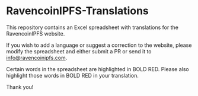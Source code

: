# RavencoinIPFS-Translations
This repository contains an Excel spreadsheet with translations for the RavencoinIPFS website.

If you wish to add a language or suggest a correction to the website, please modify the spreadsheet and either submit a PR or send it to info@ravencoinipfs.com.

Certain words in the spreadsheet are highlighted in BOLD RED.  Please also highlight those words in BOLD RED in your translation.

Thank you!
